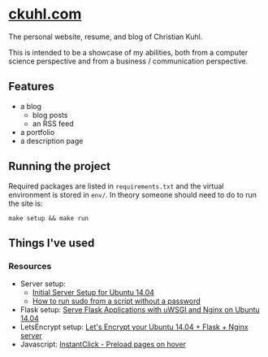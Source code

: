 # [ckuhl.com](https://ckuhl.com/)
The personal website, resume, and blog of Christian Kuhl.

This is intended to be a showcase of my abilities, both from a computer
science perspective and from a business / communication perspective.


## Features
- a blog
	- blog posts
	- an RSS feed
- a portfolio
- a description page
	

## Running the project
Required packages are listed in `requirements.txt` and the virtual
environment is stored in `env/`. In theory someone should need to do to run
the site is:

    make setup && make run


## Things I've used
### Resources
- Server setup:
	- [Initial Server Setup for Ubuntu 14.04 ](https://www.digitalocean.com/community/tutorials/initial-server-setup-with-ubuntu-14-04)
	- [How to run sudo from a script without a password](http://askubuntu.com/questions/155791/)
- Flask setup: [Serve Flask Applications with uWSGI and Nginx on Ubuntu 14.04](https://www.digitalocean.com/community/tutorials/how-to-serve-flask-applications-with-uwsgi-and-nginx-on-ubuntu-14-04)
- LetsEncrypt setup: [Let's Encrypt your Ubuntu 14.04 + Flask + Nginx server](https://hjlog.me/post/177)
- Javascript: [InstantClick - Preload pages on hover](http://instantclick.io/)

